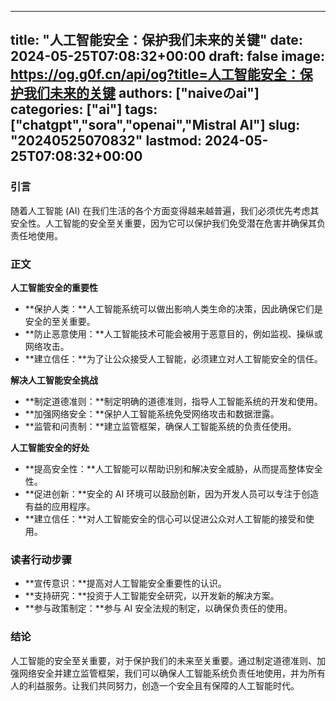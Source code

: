 
---
title: "人工智能安全：保护我们未来的关键"
date: 2024-05-25T07:08:32+00:00
draft: false
image: https://og.g0f.cn/api/og?title=人工智能安全：保护我们未来的关键
authors: ["naiveのai"]
categories: ["ai"]
tags: ["chatgpt","sora","openai","Mistral AI"]
slug: "20240525070832"
lastmod: 2024-05-25T07:08:32+00:00
---
### 引言
随着人工智能 (AI) 在我们生活的各个方面变得越来越普遍，我们必须优先考虑其安全性。人工智能的安全至关重要，因为它可以保护我们免受潜在危害并确保其负责任地使用。

### 正文

**人工智能安全的重要性**

* **保护人类：**人工智能系统可以做出影响人类生命的决策，因此确保它们是安全的至关重要。
* **防止恶意使用：**人工智能技术可能会被用于恶意目的，例如监视、操纵或网络攻击。
* **建立信任：**为了让公众接受人工智能，必须建立对人工智能安全的信任。

**解决人工智能安全挑战**

* **制定道德准则：**制定明确的道德准则，指导人工智能系统的开发和使用。
* **加强网络安全：**保护人工智能系统免受网络攻击和数据泄露。
* **监管和问责制：**建立监管框架，确保人工智能系统的负责任使用。

**人工智能安全的好处**

* **提高安全性：**人工智能可以帮助识别和解决安全威胁，从而提高整体安全性。
* **促进创新：**安全的 AI 环境可以鼓励创新，因为开发人员可以专注于创造有益的应用程序。
* **建立信任：**对人工智能安全的信心可以促进公众对人工智能的接受和使用。

### 读者行动步骤

* **宣传意识：**提高对人工智能安全重要性的认识。
* **支持研究：**投资于人工智能安全研究，以开发新的解决方案。
* **参与政策制定：**参与 AI 安全法规的制定，以确保负责任的使用。

### 结论
人工智能的安全至关重要，对于保护我们的未来至关重要。通过制定道德准则、加强网络安全并建立监管框架，我们可以确保人工智能系统负责任地使用，并为所有人的利益服务。让我们共同努力，创造一个安全且有保障的人工智能时代。